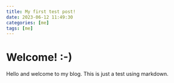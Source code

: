 ```yaml
---
title: My first test post!
date: 2023-06-12 11:49:30
categories: [me]
tags: [me]
---
```


# Welcome! :-)

Hello and welcome to my blog. This is just a test using markdown.
